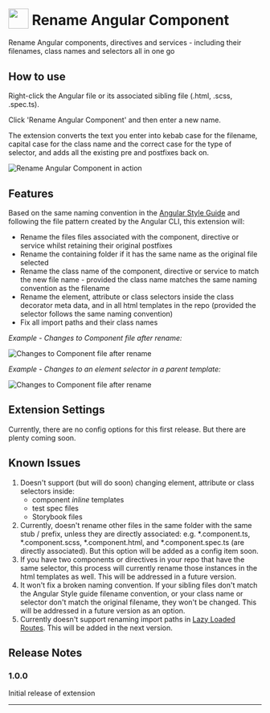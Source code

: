 <h1>
  <sub><img src="https://cdn.jsdelivr.net/gh/tomwhite007/simple-reactive-viewmodel-example@master/src/assets/rename-angular-component-icon.png" height="40"></sub>
  Rename Angular Component
</h1>

Rename Angular components, directives and services - including their filenames, class names and selectors all in one go

## How to use

Right-click the Angular file or its associated sibling file (.html, .scss, .spec.ts).

Click 'Rename Angular Component' and then enter a new name.

The extension converts the text you enter into kebab case for the filename, capital case for the class name and the correct case for the type of selector, and adds all the existing pre and postfixes back on.

![Rename Angular Component in action](https://cdn.jsdelivr.net/gh/tomwhite007/simple-reactive-viewmodel-example@master/src/assets/rename-angular-component-demo.gif)

## Features

Based on the same naming convention in the [Angular Style Guide](https://angular.io/guide/styleguide#style-02-01) and following the file pattern created by the Angular CLI, this extension will:

- Rename the files files associated with the component, directive or service whilst retaining their original postfixes
- Rename the containing folder if it has the same name as the original file selected
- Rename the class name of the component, directive or service to match the new file name - provided the class name matches the same naming convention as the filename
- Rename the element, attribute or class selectors inside the class decorator meta data, and in all html templates in the repo (provided the selector follows the same naming convention)
- Fix all import paths and their class names

_Example - Changes to Component file after rename:_

![Changes to Component file after rename](https://cdn.jsdelivr.net/gh/tomwhite007/simple-reactive-viewmodel-example@master/src/assets/diff-component-decorator-meta-changes.png)

_Example - Changes to an element selector in a parent template:_

![Changes to Component file after rename](https://cdn.jsdelivr.net/gh/tomwhite007/simple-reactive-viewmodel-example@master/src/assets/diff-template-selector-changed.png)

## Extension Settings

Currently, there are no config options for this first release. But there are plenty coming soon.

## Known Issues

1. Doesn't support (but will do soon) changing element, attribute or class selectors inside:
   - component _inline_ templates
   - test spec files
   - Storybook files
2. Currently, doesn't rename other files in the same folder with the same stub / prefix, unless they are directly associated: e.g. \*.component.ts, \*.component.scss, \*.component.html, and \*.component.spec.ts (are directly associated). But this option will be added as a config item soon.
3. If you have two components or directives in your repo that have the same selector, this process will currently rename those instances in the html templates as well. This will be addressed in a future version.
4. It won't fix a broken naming convention. If your sibling files don't match the Angular Style guide filename convention, or your class name or selector don't match the original filename, they won't be changed. This will be addressed in a future version as an option.
5. Currently doesn't support renaming import paths in [Lazy Loaded Routes](https://angular.io/guide/lazy-loading-ngmodules). This will be added in the next version.

## Release Notes

### 1.0.0

Initial release of extension

---
